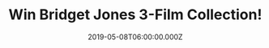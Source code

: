 ---
campaign-uuid: "c-c867b11c-ad3b-4e7f-b7cb-b70097f54e30"
type: "Competition"
category: "Gifts"
date: "2019-05-08T06:00:00.000Z"
end-date: "2019-07-08T22:59:00.000Z"
disable-form: false
is_promoted: true
has_entry_page: true
title: "Win Bridget Jones 3-Film Collection!"
competition-description: "<p>We have on our hands one of the best movies of all times:\
  \ Bridget Jones! If you are one of her biggest fans, we are sure you won't want\
  \ to miss the chance to win the 3-film collection: Bridget Jones's Diary,  Bridget\
  \ Jones: The Edge of Reason & Bridget Jones's Baby!</p>\n<p>Does it sound like a\
  \ plan to you? Click below for a chance to win.</p>\n"
hero-header: "Win Bridget Jones 3-Film Collection!"
terms-confirmation: "N/A"
banner-img: "https://assets.expresslyapp.com/asset-9cc7e805-6b41-4880-8008-2d214dcaf01d.jpg"
logo-left-href: "https://club.expressly.io"
logo-left-image: "https://assets.expresslyapp.com/asset-f2f349d9-1834-4187-b937-1d355e756d2b.jpg"
logo-left-title: "Club Expressly"
bg-image-hero: "https://assets.expresslyapp.com/asset-5c9a1075-80dc-4d82-b85c-19ca244a946f.jpg"
bg-image-first: "https://assets.expresslyapp.com/asset-778340c8-3dc4-4f56-9b96-367317c7d073.jpg"
section1-content: "<p>Bridget Jones 3 movie collection could be yours: Bridget Jones's\
  \ Diary - A British woman is determined to improve herself while she looks for love\
  \ in a year in which she keeps a personal diary.</p>\n<p>Bridget Jones: The Edge\
  \ of Reason - After finding love, Bridget Jones questions if she really has everything\
  \ she's dreamed of having & Bridget Jones's Baby - After breaking up with Mark Darcy,\
  \ Bridget Jones’s “happily ever after” hasn’t quite gone according to plan. Fortysomething\
  \ and single again, she decides to focus on her job but her love life takes a turn\
  \ and Bridget meets a dashing American named Jack (Dempsey), the suitor who is everything\
  \ Mr. Darcy is not. In an unlikely twist she finds herself pregnant, but with one\
  \ hitch…she can only be fifty percent sure of the identity of her baby’s father.</p>\n\
  <p>Does it sound like a plan to you? Click below for a chance to win.</p>\n"
entry-title: "Win Bridget Jones 3-Film Collection!"
entry-content: "<p>Enter the draw to win Bridget Jones 3-Film Collection\nby completing\
  \ the form below before 23:59 on the 8th of July  2019.</p>\n"
has-winner: false
prize-description: "Bridget Jones 3-Film Collection."
special-conditions: "Multiple entries are allowed up to one every day."
country-restrictions:
- "GB"
---